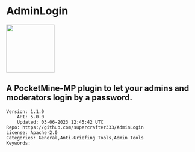 # AdminLogin
<img src="https://raw.githubusercontent.com/supercrafter333/AdminLogin/8a742763ea7afb6777c9b6931c032ea5240c0212/icon.png" width="128" height="128" />

## A PocketMine-MP plugin to let your admins and moderators login by a password.
```properties
Version: 1.1.0
    API: 5.0.0
    Updated: 03-06-2023 12:45:42 UTC
Repo: https://github.com/supercrafter333/AdminLogin
License: Apache-2.0
Categories: General,Anti-Griefing Tools,Admin Tools
Keywords: 
```